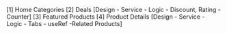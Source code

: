 [1] Home Categories
[2] Deals [Design - Service - Logic - Discount, Rating - Counter]
[3] Featured Products
[4] Product Details [Design - Service - Logic - Tabs - useRef -Related Products]
